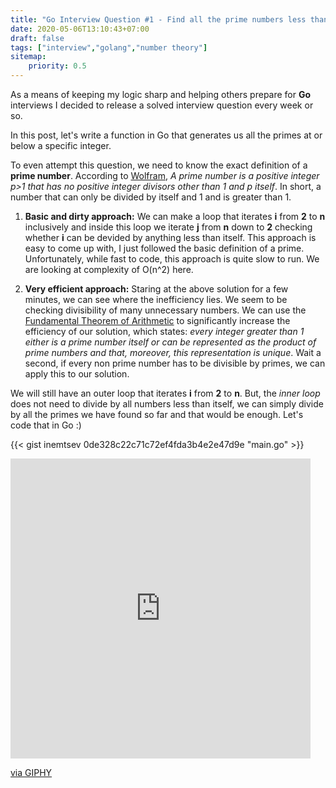 ```yaml
---
title: "Go Interview Question #1 - Find all the prime numbers less than or equal to 'n'"
date: 2020-05-06T13:10:43+07:00
draft: false
tags: ["interview","golang","number theory"]
sitemap: 
    priority: 0.5
---
```


As a means of keeping my logic sharp and helping others prepare for **Go** interviews I decided to release a solved interview question every week or so. 

In this post, let's write a function in Go that generates us all the primes at or below a specific integer.

To even attempt this question, we need to know the exact definition of a **prime number**. According to [Wolfram](https://mathworld.wolfram.com/PrimeNumber.html), *A prime number is a positive integer p>1 that has no positive integer divisors other than 1 and p itself*. In short, a number that can only be divided by itself and 1 and is greater than 1. 

1. **Basic and dirty approach:** We can make a loop that iterates **i** from **2** to **n** inclusively and inside this loop we iterate **j** from **n** down to **2** checking whether **i** can be devided by anything less than itself. This approach is easy to come up with, I just followed the basic definition of a prime. Unfortunately, while fast to code, this approach is quite slow to run. We are looking at complexity of O(n^2) here.

2. **Very efficient approach:** Staring at the above solution for a few minutes, we can see where the inefficiency lies. We seem to be checking divisibility of many unnecessary numbers. We can use the [Fundamental Theorem of Arithmetic](https://en.wikipedia.org/wiki/Fundamental_theorem_of_arithmetic) to significantly increase the efficiency of our solution, which states: *every integer greater than 1 either is a prime number itself or can be represented as the product of prime numbers and that, moreover, this representation is unique*. Wait a second, if every non prime number has to be divisible by primes, we can apply this to our solution.

We will still have an outer loop that iterates **i** from **2** to **n**. But, the *inner loop* does not need to divide by all numbers less than itself, we can simply divide by all the primes we have found so far and that would be enough. Let's code that in Go :)

{{< gist inemtsev 0de328c22c71c72ef4fda3b4e2e47d9e "main.go" >}}

<iframe src="https://giphy.com/embed/3o7qE8cQUUCsrRQ1ry" width="480" height="480" frameBorder="0" class="giphy-embed" allowFullScreen></iframe><p><a href="https://giphy.com/gifs/rockthisboat-rockthisboat-premiere-season2-3o7qE8cQUUCsrRQ1ry">via GIPHY</a></p>